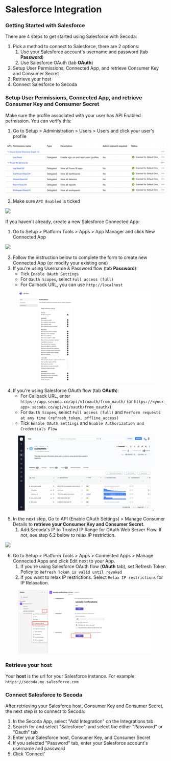 # Salesforce Integration

### Getting Started with Salesforce

There are 4 steps to get started using Salesforce with Secoda:

1. Pick a method to connect to Salesforce, there are 2 options:
   1. Use your Salesforce account's username and password (tab **Password**)
   2. Use Salesforce OAuth (tab **OAuth**)
2. Setup User Permissions, Connected App, and retrieve Consumer Key and Consumer Secret
3. Retrieve your host
4. Connect Salesforce to Secoda

### Setup User Permissions, Connected App, and retrieve Consumer Key and Consumer Secret

Make sure the profile associated with your user has API Enabled permission. You can verify this:

1. Go to Setup > Administration > Users > Users and click your user's profile

![](<../.gitbook/assets/image (3) (1).png>)

2. Make sure `API Enabled` is ticked

![](<../.gitbook/assets/image (1) (4).png>)

If you haven't already, create a new Salesforce Connected App:

1. Go to Setup > Platform Tools > Apps > App Manager and click New Connected App

![](<../.gitbook/assets/image (6) (3).png>)

2. Follow the instruction below to complete the form to create new Connected App (or modify your existing one)
3. If you're using Username & Password flow (tab **Password**):
   * Tick `Enable OAuth Settings`&#x20;
   * For `Oauth Scopes`, select `Full access (full)`
   * For Callback URL, you can use `http://localhost`

<figure><img src="../.gitbook/assets/image (17).png" alt=""><figcaption></figcaption></figure>

4. If you're using Salesforce OAuth flow (tab **OAuth**):
   * For Callback URL, enter `https://app.secoda.co/api/v1/oauth/from_oauth/` (or `https://<your-app>.secoda.co/api/v1/oauth/from_oauth/`)
   * For `Oauth Scopes`, select `Full access (full)` and `Perform requests at any time (refresh_token, offline_access)`
   * Tick `Enable OAuth Settings` and `Enable Authorization and Credentials Flow`

<figure><img src="../.gitbook/assets/image (13).png" alt=""><figcaption></figcaption></figure>

5. In the next step, Go to API (Enable OAuth Settings) > Manage Consumer Details to **retrieve your Consumer Key and Consumer Secret**.&#x20;
   1. Add Secoda's IP to Trusted IP Range for OAuth Web Server Flow. If not, see step 6.2 below to relax IP restriction.

![](<../.gitbook/assets/image (16) (1).png>)

6. Go to Setup > Platform Tools > Apps > Connected Apps > Manage Connected Apps and click Edit next to your App.&#x20;
   1. If you're using Salesforce OAuth flow (**OAuth** tab), set Refresh Token Policy to `Refresh Token is valid until revoked`&#x20;
   2. If you want to relax IP restrictions. Select `Relax IP restrictions` for IP Relaxation.

<figure><img src="../.gitbook/assets/image (15).png" alt=""><figcaption></figcaption></figure>

### Retrieve your host

Your **host** is the url for your Salesforce instance. For example: `https://secoda.my.salesforce.com`

### **Connect Salesforce to Secoda** <a href="#h_757a3b000b" id="h_757a3b000b"></a>

After retrieving your Salesforce host, Consumer Key and Consumer Secret, the next step is to connect to Secoda:

1. In the Secoda App, select "Add Integration" on the Integrations tab
2. Search for and select "Salesforce", and select the either "Password" or "Oauth" tab
3. Enter your Salesforce host, Consumer Key, and Consumer Secret
4. If you selected "Password" tab, enter your Salesforce account's username and password
5. Click 'Connect'
